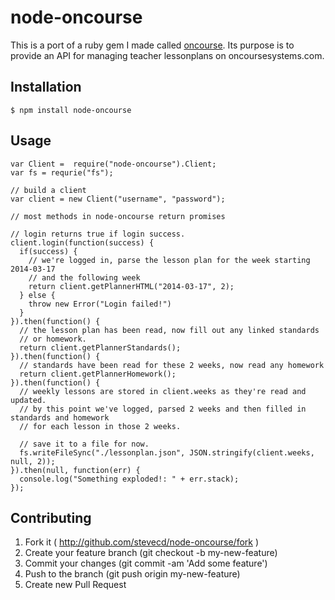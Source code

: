 # node-oncourse

This is a port of a ruby gem I made called [oncourse]("https://github.com/stevecd/ruby-oncourse").  Its purpose is to provide an API for managing teacher lessonplans on oncoursesystems.com.


## Installation
  
    $ npm install node-oncourse

## Usage

    var Client =  require("node-oncourse").Client;
    var fs = requrie("fs");
    
    // build a client
    var client = new Client("username", "password");

    // most methods in node-oncourse return promises
    
    // login returns true if login success.
    client.login(function(success) {
      if(success) {
        // we're logged in, parse the lesson plan for the week starting 2014-03-17
        // and the following week
        return client.getPlannerHTML("2014-03-17", 2);
      } else {
        throw new Error("Login failed!")
      }
    }).then(function() {
      // the lesson plan has been read, now fill out any linked standards 
      // or homework.
      return client.getPlannerStandards();
    }).then(function() {
      // standards have been read for these 2 weeks, now read any homework
      return client.getPlannerHomework();
    }).then(function() {
      // weekly lessons are stored in client.weeks as they're read and updated.
      // by this point we've logged, parsed 2 weeks and then filled in standards and homework
      // for each lesson in those 2 weeks.

      // save it to a file for now.
      fs.writeFileSync("./lessonplan.json", JSON.stringify(client.weeks, null, 2));
    }).then(null, function(err) {
      console.log("Something exploded!: " + err.stack);
    });

## Contributing

1. Fork it ( http://github.com/stevecd/node-oncourse/fork )
2. Create your feature branch (git checkout -b my-new-feature)
3. Commit your changes (git commit -am 'Add some feature')
4. Push to the branch (git push origin my-new-feature)
5. Create new Pull Request
